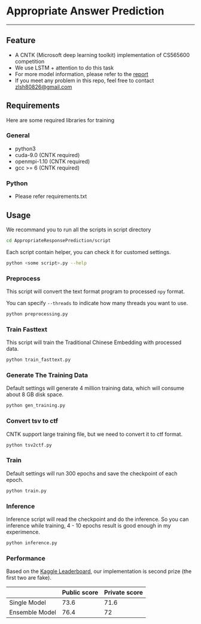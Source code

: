 # Appropriate Answer Prediction

----

## Feature

* A CNTK (Microsoft deep learning toolkit) implementation of CS565600 competition
* We use LSTM + attention to do this task
* For more model information, please refer to the [report](https://github.com/zlsh80826/AppropriateResponsePrediction/blob/master/script/Report.ipynb)
* If you meet any problem in this repo, feel free to contact zlsh80826@gmail.com

## Requirements

Here are some required libraries for training

### General
* python3
* cuda-9.0 (CNTK required)
* openmpi-1.10 (CNTK required)
* gcc >= 6 (CNTK required)

### Python
* Please refer requirements.txt

## Usage 

We recommand you to run all the scripts in script directory

```Bash
cd AppropriateResponsePrediction/script
```

Each script contain helper, you can check it for customed settings.

```Bash
python <some script>.py --help
``` 

### Preprocess

This script will convert the text format program to processed `npy` format.

You can specify `--threads` to indicate how many threads you want to use.

```Bash
python preprocessing.py
```

### Train Fasttext

This script will train the Traditional Chinese Embedding with processed data.

```Bash
python train_fasttext.py
```

### Generate The Training Data

Default settings will generate 4 million training data, which will consume about 8 GB disk space.

```Bash
python gen_training.py
```

### Convert tsv to ctf

CNTK support large training file, but we need to convert it to ctf format.

```Bash
python tsv2ctf.py
```

### Train

Default settings will run 300 epochs and save the checkpoint of each epoch.

```Bash
python train.py
```

### Inference

Inference script will read the checkpoint and do the inference. So you can inference while training, 4 - 10 epochs result is good enough in my experimence.

```Bash
python inference.py
```

### Performance

Based on the [Kaggle Leaderboard](https://www.kaggle.com/c/datalabcup-predicting-appropriate-response/leaderboard), our implementation is second prize (the first two are fake).

|              |Public score|Private score|
|--------------|------------|-------------|
|Single Model  | 73.6       |  71.6       |
|Ensemble Model| 76.4       |  72         |
